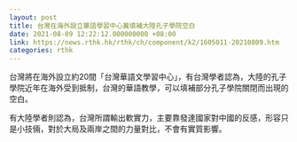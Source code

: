 ```yaml
---
layout: post
title: 台灣在海外設立華語學習中心冀填補大陸孔子學院空白
date: 2021-08-09 12:22:12.000000000 +08:00
link: https://news.rthk.hk/rthk/ch/component/k2/1605011-20210809.htm
categories: rthk
---
```


台灣將在海外設立約20間「台灣華語文學習中心」，有台灣學者認為，大陸的孔子學院近年在海外受到抵制，台灣的華語教學，可以填補部分孔子學院關閉而出現的空白。

有大陸學者則認為，台灣所謂輸出軟實力，主要靠發達國家對中國的反感，形容只是小技倆，對於大局及兩岸之間的力量對比，不會有實質影響。
